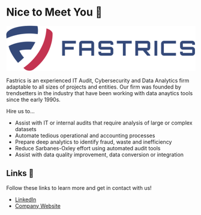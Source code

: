 # Nice to Meet You 🤝
![Fastrics Logo](/logo_w_text.png)

Fastrics is an experienced IT Audit, Cybersecurity and Data Analytics firm adaptable to all sizes of projects and entities. Our firm was founded by trendsetters in the industry that have been working with data anaytics tools since the early 1990s.

Hire us to...

- Assist with IT or internal audits that require analysis of large or complex datasets
- Automate tedious operational and accounting processes
- Prepare deep analytics to identify fraud, waste and inefficiency
- Reduce Sarbanes-Oxley effort using automated audit tools
- Assist with data quality improvement, data conversion or integration

## Links 🔗
Follow these links to learn more and get in contact with us!

- [LinkedIn](https://www.linkedin.com/company/fastrics/)
- [Company Website](https://www.fastrics.com/)
